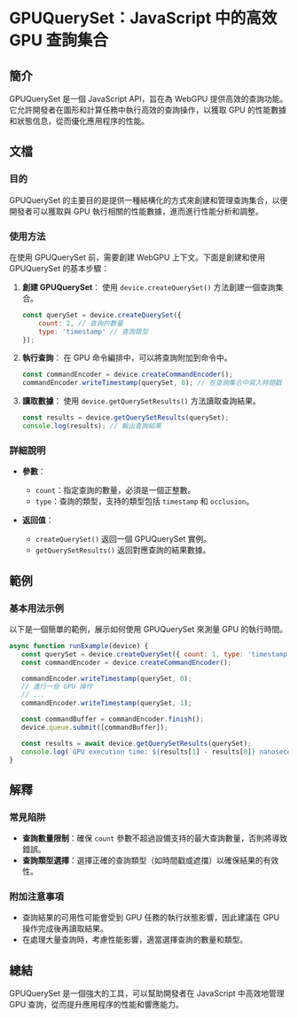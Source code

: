 <!--
Meta Description: # GPUQuerySet：JavaScript 中的高效 GPU 查詢集合 ## 簡介 GPUQuerySet 是一個 JavaScript API，旨在為 WebGPU 提供高效的查詢功能。它允許開發者在圖形和計算任務中執行高效的查詢操作，以獲取 GPU 的性能數據和狀態信息，從而優化應用程序的...
Meta Keywords: gpu, device, gpuqueryset, javascript, const
-->

# GPUQuerySet：JavaScript 中的高效 GPU 查詢集合

## 簡介
GPUQuerySet 是一個 JavaScript API，旨在為 WebGPU 提供高效的查詢功能。它允許開發者在圖形和計算任務中執行高效的查詢操作，以獲取 GPU 的性能數據和狀態信息，從而優化應用程序的性能。

## 文檔
### 目的
GPUQuerySet 的主要目的是提供一種結構化的方式來創建和管理查詢集合，以便開發者可以獲取與 GPU 執行相關的性能數據，進而進行性能分析和調整。

### 使用方法
在使用 GPUQuerySet 前，需要創建 WebGPU 上下文。下面是創建和使用 GPUQuerySet 的基本步驟：

1. **創建 GPUQuerySet**：
   使用 `device.createQuerySet()` 方法創建一個查詢集合。

   ```javascript
   const querySet = device.createQuerySet({
       count: 2, // 查詢的數量
       type: 'timestamp' // 查詢類型
   });
   ```

2. **執行查詢**：
   在 GPU 命令編排中，可以將查詢附加到命令中。

   ```javascript
   const commandEncoder = device.createCommandEncoder();
   commandEncoder.writeTimestamp(querySet, 0); // 在查詢集合中寫入時間戳
   ```

3. **讀取數據**：
   使用 `device.getQuerySetResults()` 方法讀取查詢結果。

   ```javascript
   const results = device.getQuerySetResults(querySet);
   console.log(results); // 輸出查詢結果
   ```

### 詳細說明
- **參數**：
  - `count`：指定查詢的數量，必須是一個正整數。
  - `type`：查詢的類型，支持的類型包括 `timestamp` 和 `occlusion`。

- **返回值**：
  - `createQuerySet()` 返回一個 GPUQuerySet 實例。
  - `getQuerySetResults()` 返回對應查詢的結果數據。

## 範例
### 基本用法示例
以下是一個簡單的範例，展示如何使用 GPUQuerySet 來測量 GPU 的執行時間。

```javascript
async function runExample(device) {
   const querySet = device.createQuerySet({ count: 1, type: 'timestamp' });
   const commandEncoder = device.createCommandEncoder();

   commandEncoder.writeTimestamp(querySet, 0);
   // 進行一些 GPU 操作
   // ...
   commandEncoder.writeTimestamp(querySet, 1);

   const commandBuffer = commandEncoder.finish();
   device.queue.submit([commandBuffer]);

   const results = await device.getQuerySetResults(querySet);
   console.log(`GPU execution time: ${results[1] - results[0]} nanoseconds`);
}
```

## 解釋
### 常見陷阱
- **查詢數量限制**：確保 `count` 參數不超過設備支持的最大查詢數量，否則將導致錯誤。
- **查詢類型選擇**：選擇正確的查詢類型（如時間戳或遮擋）以確保結果的有效性。

### 附加注意事項
- 查詢結果的可用性可能會受到 GPU 任務的執行狀態影響，因此建議在 GPU 操作完成後再讀取結果。
- 在處理大量查詢時，考慮性能影響，適當選擇查詢的數量和類型。

## 總結
GPUQuerySet 是一個強大的工具，可以幫助開發者在 JavaScript 中高效地管理 GPU 查詢，從而提升應用程序的性能和響應能力。